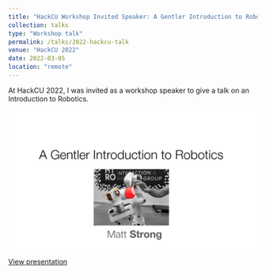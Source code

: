 ```yaml
---
title: "HackCU Workshop Invited Speaker: A Gentler Introduction to Robotics"
collection: talks
type: "Workshop talk"
permalink: /talks/2022-hackcu-talk
venue: "HackCU 2022"
date: 2022-03-05
location: "remote"
---
```




At HackCU 2022, I was invited as a workshop speaker to give a talk on an Introduction to Robotics.

 <img src="/files/talks_images/robotics-talk-image.png" alt="A visual diagram of our method"> 

[View presentation](/files/talks/robotics-talk.pdf)